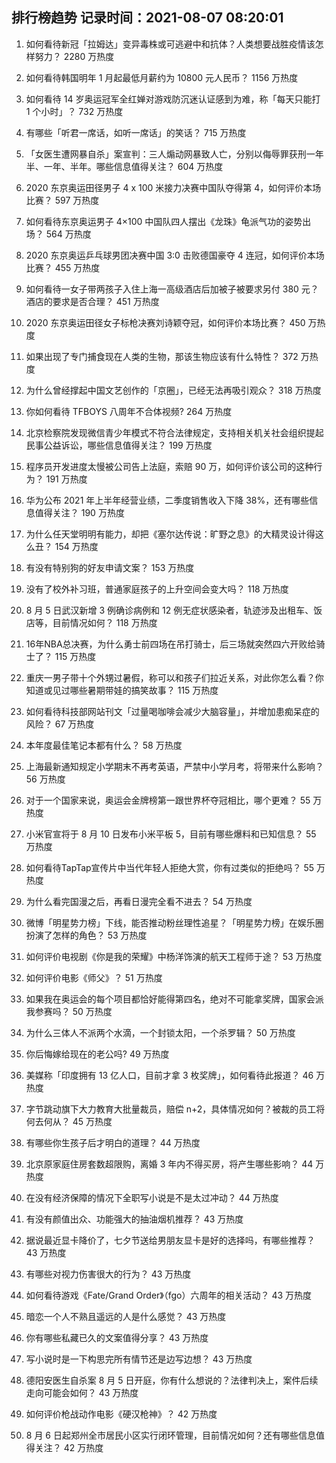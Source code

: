 
## 排行榜趋势 记录时间：2021-08-07 08:20:01
  
  1. 如何看待新冠「拉姆达」变异毒株或可逃避中和抗体？人类想要战胜疫情该怎样努力？ 2280 万热度
    
  2. 如何看待韩国明年 1 月起最低月薪约为 10800 元人民币？ 1156 万热度
    
  3. 如何看待 14 岁奥运冠军全红婵对游戏防沉迷认证感到为难，称「每天只能打 1 个小时」？ 732 万热度
    
  4. 有哪些「听君一席话，如听一席话」的笑话？ 715 万热度
    
  5. 「女医生遭网暴自杀」案宣判：三人煽动网暴致人亡，分别以侮辱罪获刑一年半、一年、半年。哪些信息值得关注？ 604 万热度
    
  6. 2020 东京奥运田径男子 4 x 100 米接力决赛中国队夺得第 4，如何评价本场比赛？ 597 万热度
    
  7. 如何看待东京奥运男子 4×100 中国队四人摆出《龙珠》龟派气功的姿势出场？ 564 万热度
    
  8. 2020 东京奥运乒乓球男团决赛中国 3:0 击败德国豪夺 4 连冠，如何评价本场比赛？ 455 万热度
    
  9. 如何看待一女子带两孩子入住上海一高级酒店后加被子被要求另付 380 元？酒店的要求是否合理？ 451 万热度
    
  10. 2020 东京奥运田径女子标枪决赛刘诗颖夺冠，如何评价本场比赛？ 450 万热度
    
  11. 如果出现了专门捕食现在人类的生物，那该生物应该有什么特性？ 372 万热度
    
  12. 为什么曾经撑起中国文艺创作的「京圈」，已经无法再吸引观众？ 318 万热度
    
  13. 你如何看待 TFBOYS 八周年不合体视频? 264 万热度
    
  14. 北京检察院发现微信青少年模式不符合法律规定，支持相关机关社会组织提起民事公益诉讼，哪些信息值得关注？ 199 万热度
    
  15. 程序员开发进度太慢被公司告上法庭，索赔 90 万，如何评价该公司的这种行为？ 191 万热度
    
  16. 华为公布 2021 年上半年经营业绩，二季度销售收入下降 38%，还有哪些信息值得关注？ 190 万热度
    
  17. 为什么任天堂明明有能力，却把《塞尔达传说：旷野之息》的大精灵设计得这么丑？ 154 万热度
    
  18. 有没有特别狗的好友申请文案？ 153 万热度
    
  19. 没有了校外补习班，普通家庭孩子的上升空间会变大吗？ 118 万热度
    
  20. 8 月 5 日武汉新增 3 例确诊病例和 12 例无症状感染者，轨迹涉及出租车、饭店等，目前情况如何？ 118 万热度
    
  21. 16年NBA总决赛，为什么勇士前四场在吊打骑士，后三场就突然四六开败给骑士了？ 115 万热度
    
  22. 重庆一男子带十个外甥过暑假，称可以和孩子们拉近关系，对此你怎么看？你知道或见过哪些暑期带娃的搞笑故事？ 115 万热度
    
  23. 如何看待科技部网站刊文「过量喝咖啡会减少大脑容量」，并增加患痴呆症的风险？ 67 万热度
    
  24. 本年度最佳笔记本都有什么？ 58 万热度
    
  25. 上海最新通知规定小学期末不再考英语，严禁中小学月考，将带来什么影响？ 56 万热度
    
  26. 对于一个国家来说，奥运会金牌榜第一跟世界杯夺冠相比，哪个更难？ 55 万热度
    
  27. 小米官宣将于 8 月 10 日发布小米平板 5，目前有哪些爆料和已知信息？ 55 万热度
    
  28. 如何看待TapTap宣传片中当代年轻人拒绝大赏，你有过类似的拒绝吗？ 55 万热度
    
  29. 为什么看完国漫之后，再看日漫完全看不进去？ 54 万热度
    
  30. 微博「明星势力榜」下线，能否推动粉丝理性追星？「明星势力榜」在娱乐圈扮演了怎样的角色？ 53 万热度
    
  31. 如何评价电视剧《你是我的荣耀》中杨洋饰演的航天工程师于途？ 53 万热度
    
  32. 如何评价电影《师父》？ 51 万热度
    
  33. 如果我在奥运会的每个项目都恰好能得第四名，绝对不可能拿奖牌，国家会派我参赛吗？ 50 万热度
    
  34. 为什么三体人不派两个水滴，一个封锁太阳，一个杀罗辑？ 50 万热度
    
  35. 你后悔嫁给现在的老公吗? 49 万热度
    
  36. 美媒称「印度拥有 13 亿人口，目前才拿 3 枚奖牌」，如何看待此报道？ 46 万热度
    
  37. 字节跳动旗下大力教育大批量裁员，赔偿 n+2，具体情况如何？被裁的员工将何去何从？ 45 万热度
    
  38. 有哪些你生孩子后才明白的道理？ 44 万热度
    
  39. 北京原家庭住房套数超限购，离婚 3 年内不得买房，将产生哪些影响？ 44 万热度
    
  40. 在没有经济保障的情况下全职写小说是不是太过冲动？ 44 万热度
    
  41. 有没有颜值出众、功能强大的抽油烟机推荐？ 43 万热度
    
  42. 据说最近显卡降价了，七夕节送给男朋友显卡是好的选择吗，有哪些推荐？ 43 万热度
    
  43. 有哪些对视力伤害很大的行为？ 43 万热度
    
  44. 如何看待游戏《Fate/Grand Order》（fgo）六周年的相关活动？ 43 万热度
    
  45. 暗恋一个人不熟且遥远的人是什么感觉？ 43 万热度
    
  46. 你有哪些私藏已久的文案值得分享？ 43 万热度
    
  47. 写小说时是一下构思完所有情节还是边写边想？ 43 万热度
    
  48. 德阳安医生自杀案 8 月 5 日开庭，你有什么想说的？法律判决上，案件后续走向可能会如何？ 43 万热度
    
  49. 如何评价枪战动作电影《硬汉枪神》？ 42 万热度
    
  50. 8 月 6 日起郑州全市居民小区实行闭环管理，目前情况如何？还有哪些信息值得关注？ 42 万热度
    